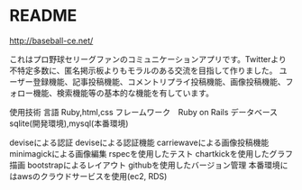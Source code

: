 # README

http://baseball-ce.net/

これはプロ野球セリーグファンのコミュニケーションアプリです。Twitterより不特定多数に、匿名掲示板よりもモラルのある交流を目指して作りました。
ユーザー登録機能、記事投稿機能、コメントリプライ投稿機能、画像投稿機能、フォロー機能、検索機能等の基本的な機能を有しています。

使用技術
言語 Ruby,html,css
フレームワーク　Ruby on Rails
データベース　sqlite(開発環境),mysql(本番環境)

deviseによる認証
deviseによる認証機能
carriewaveによる画像投稿機能
minimagickによる画像編集
rspecを使用したテスト
chartkickを使用したグラフ描画
bootstrapによるレイアウト
githubを使用したバージョン管理
本番環境にはawsのクラウドサービスを使用(ec2, RDS)

